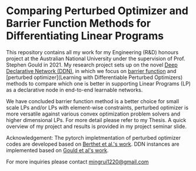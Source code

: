 # Comparing Perturbed Optimizer and Barrier Function Methods for Differentiating Linear Programs
This repository contains all my work for my Engineering (R&D) honours project at the Australian National University under the supervision of Prof. Stephen Gould in 2021. My research project sets up on the novel [Deep Declarative Network (DDN)](https://github.com/anucvml/ddn), in which we focus on [barrier function](https://arxiv.org/abs/1607.05447) and [perturbed optimizer](Learning with Differentiable Perturbed Optimizers) methods to compare which one is better in supporting Linear Programs (LP) as a declarative node in end-to-end learnable networks.

We have concluded barrier function method is a better choice for small scale LPs and/or LPs with element-wise constraints, perturbed optimizer is more versatile against various convex optimization problem solvers and higher dimensional LPs. For more detail please refer to my Thesis. A quick overview of my project and results is provided in my project seminar slide.

Acknowledgement: The pytorch impletmentation of perturbed optimizer codes are developed based on [Berthet et al.'s work](https://github.com/google-research/google-research/tree/master/perturbations). DDN instances are implemented based on [Gould et al's work](https://github.com/anucvml/ddn).

For more inquiries please contact mingrui1220@gmail.com
